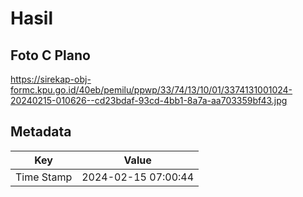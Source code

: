 # Hasil

## Foto C Plano

https://sirekap-obj-formc.kpu.go.id/40eb/pemilu/ppwp/33/74/13/10/01/3374131001024-20240215-010626--cd23bdaf-93cd-4bb1-8a7a-aa703359bf43.jpg


## Metadata

| Key        | Value               |
| ---------- | ------------------- |
| Time Stamp | 2024-02-15 07:00:44 |



